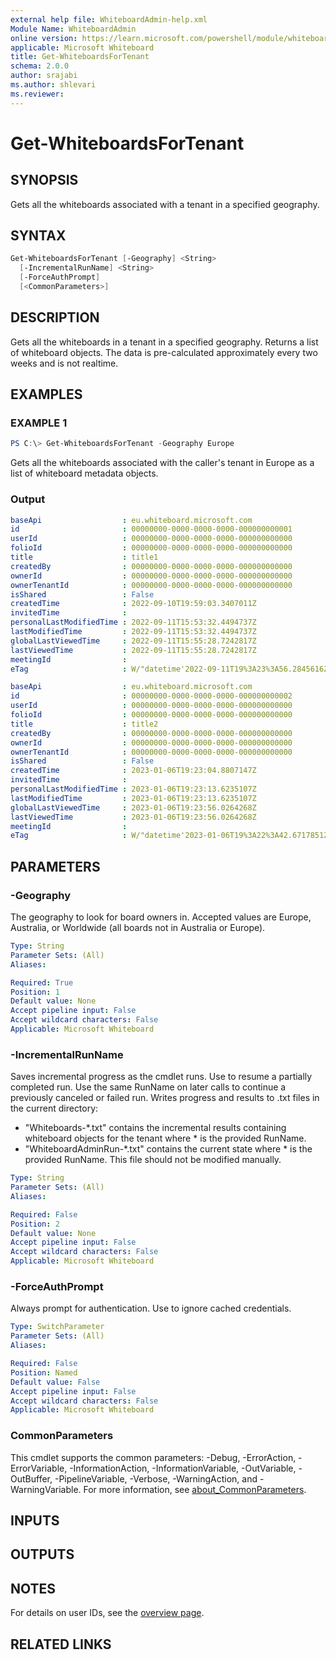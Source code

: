 ```yaml
---
external help file: WhiteboardAdmin-help.xml
Module Name: WhiteboardAdmin
online version: https://learn.microsoft.com/powershell/module/whiteboard/get-whiteboardsfortenant
applicable: Microsoft Whiteboard
title: Get-WhiteboardsForTenant
schema: 2.0.0
author: srajabi
ms.author: shlevari
ms.reviewer:
---
```


# Get-WhiteboardsForTenant

## SYNOPSIS

Gets all the whiteboards associated with a tenant in a specified geography.

## SYNTAX

```powershell
Get-WhiteboardsForTenant [-Geography] <String>
  [-IncrementalRunName] <String>
  [-ForceAuthPrompt]
  [<CommonParameters>]
```

## DESCRIPTION

Gets all the whiteboards in a tenant in a specified geography. Returns a list of whiteboard objects. The data is pre-calculated approximately every two weeks and is not realtime.

## EXAMPLES

### EXAMPLE 1

```powershell
PS C:\> Get-WhiteboardsForTenant -Geography Europe
```

Gets all the whiteboards associated with the caller's tenant in Europe as a list of whiteboard metadata objects.

### Output

```yaml
baseApi                  : eu.whiteboard.microsoft.com
id                       : 00000000-0000-0000-0000-000000000001
userId                   : 00000000-0000-0000-0000-000000000000
folioId                  : 00000000-0000-0000-0000-000000000000
title                    : title1
createdBy                : 00000000-0000-0000-0000-000000000000
ownerId                  : 00000000-0000-0000-0000-000000000000
ownerTenantId            : 00000000-0000-0000-0000-000000000000
isShared                 : False
createdTime              : 2022-09-10T19:59:03.3407011Z
invitedTime              :
personalLastModifiedTime : 2022-09-11T15:53:32.4494737Z
lastModifiedTime         : 2022-09-11T15:53:32.4494737Z
globalLastViewedTime     : 2022-09-11T15:55:28.7242817Z
lastViewedTime           : 2022-09-11T15:55:28.7242817Z
meetingId                :
eTag                     : W/"datetime'2022-09-11T19%3A23%3A56.2845616Z'"

baseApi                  : eu.whiteboard.microsoft.com
id                       : 00000000-0000-0000-0000-000000000002
userId                   : 00000000-0000-0000-0000-000000000000
folioId                  : 00000000-0000-0000-0000-000000000000
title                    : title2
createdBy                : 00000000-0000-0000-0000-000000000000
ownerId                  : 00000000-0000-0000-0000-000000000000
ownerTenantId            : 00000000-0000-0000-0000-000000000000
isShared                 : False
createdTime              : 2023-01-06T19:23:04.8807147Z
invitedTime              :
personalLastModifiedTime : 2023-01-06T19:23:13.6235107Z
lastModifiedTime         : 2023-01-06T19:23:13.6235107Z
globalLastViewedTime     : 2023-01-06T19:23:56.0264268Z
lastViewedTime           : 2023-01-06T19:23:56.0264268Z
meetingId                :
eTag                     : W/"datetime'2023-01-06T19%3A22%3A42.6717851Z'"
```

## PARAMETERS

### -Geography

The geography to look for board owners in. Accepted values are Europe, Australia, or Worldwide (all boards not in Australia or Europe).

```yaml
Type: String
Parameter Sets: (All)
Aliases:

Required: True
Position: 1
Default value: None
Accept pipeline input: False
Accept wildcard characters: False
Applicable: Microsoft Whiteboard
```

### -IncrementalRunName

Saves incremental progress as the cmdlet runs. Use to resume a partially completed run. Use the same RunName on later calls to continue a previously canceled or failed run. Writes progress and results to .txt files in the current directory:
 - "Whiteboards-*.txt" contains the incremental results containing whiteboard objects for the tenant where * is the provided RunName. 
 - "WhiteboardAdminRun-*.txt" contains the current state where * is the provided RunName. This file should not be modified manually.

```yaml
Type: String
Parameter Sets: (All)
Aliases:

Required: False
Position: 2
Default value: None
Accept pipeline input: False
Accept wildcard characters: False
Applicable: Microsoft Whiteboard
```

### -ForceAuthPrompt

Always prompt for authentication. Use to ignore cached credentials.

```yaml
Type: SwitchParameter
Parameter Sets: (All)
Aliases:

Required: False
Position: Named
Default value: False
Accept pipeline input: False
Accept wildcard characters: False
Applicable: Microsoft Whiteboard
```

### CommonParameters

This cmdlet supports the common parameters: -Debug, -ErrorAction, -ErrorVariable, -InformationAction, -InformationVariable, -OutVariable, -OutBuffer, -PipelineVariable, -Verbose, -WarningAction, and -WarningVariable. For more information, see [about_CommonParameters](https://go.microsoft.com/fwlink/p/?LinkID=113216).

## INPUTS

## OUTPUTS

## NOTES

For details on user IDs, see the [overview page](../../docs-conceptual/overview.md).

## RELATED LINKS
